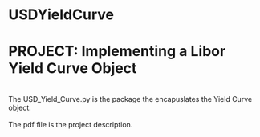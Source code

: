 # USDYieldCurve
# PROJECT: Implementing a Libor Yield Curve Object
<br>
The USD_Yield_Curve.py is the package the encapuslates the Yield Curve object.
<br>
<br>
The pdf file is the project description.
